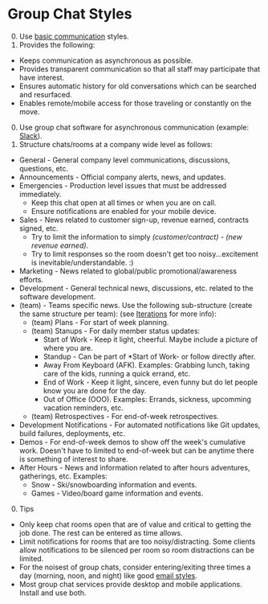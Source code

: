 # Group Chat Styles

0. Use [basic communication](basic.md) styles.
0. Provides the following:
  - Keeps communication as asynchronous as possible.
  - Provides transparent communication so that all staff may participate that have interest.
  - Ensures automatic history for old conversations which can be searched and resurfaced.
  - Enables remote/mobile access for those traveling or constantly on the move.
0. Use group chat software for asynchronous communication (example: [Slack](https://slack.com)).
0. Structure chats/rooms at a company wide level as follows:
  - General - General company level communications, discussions, questions, etc.
  - Announcements - Official company alerts, news, and updates.
  - Emergencies - Production level issues that must be addressed immediately.
    - Keep this chat open at all times or when you are on call.
    - Ensure notifications are enabled for your mobile device.
  - Sales - News related to customer sign-up, revenue earned, contracts signed, etc.
    - Try to limit the information to simply *(customer/contract) - (new revenue earned)*.
    - Try to limit responses so the room doesn't get too noisy...excitement is
      inevitable/understandable. :)
  - Marketing - News related to global/public promotional/awareness efforts.
  - Development - General technical news, discussions, etc. related to the software development.
  - (team) - Teams specific news. Use the following sub-structure (create the same structure per
    team): (see [Iterations](../business/iterations.md) for more info):
    - (team) Plans - For start of week planning.
    - (team) Stanups - For daily member status updates:
      - Start of Work - Keep it light, cheerful. Maybe include a picture of where you are.
      - Standup - Can be part of *Start of Work- or follow directly after.
      - Away From Keyboard (AFK). Examples: Grabbing lunch, taking care of the kids, running a quick
        errand, etc.
      - End of Work - Keep it light, sincere, even funny but do let people know you are done for the
        day.
      - Out of Office (OOO). Examples: Errands, sickness, upcomming vacation reminders, etc.
    - (team) Retrospectives - For end-of-week retrospectives.
  - Development Notifications - For automated notifications like Git updates, build failures,
    deployments, etc.
  - Demos - For end-of-week demos to show off the week's cumulative work. Doesn't have to limited to
    end-of-week but can be anytime there is something of interest to share.
  - After Hours - News and information related to after hours adventures, gatherings, etc. Examples:
      - Snow - Ski/snowboarding information and events.
      - Games - Video/board game information and events.
0. Tips
  - Only keep chat rooms open that are of value and critical to getting the job done. The rest can
    be entered as time allows.
  - Limit notifications for rooms that are too noisy/distracting. Some clients allow notifications
    to be silenced per room so room distractions can be limited.
  - For the noisest of group chats, consider entering/exiting three times a day (morning, noon, and
    night) like good [email styles](email.md).
  - Most group chat services provide desktop and mobile applications. Install and use both.

